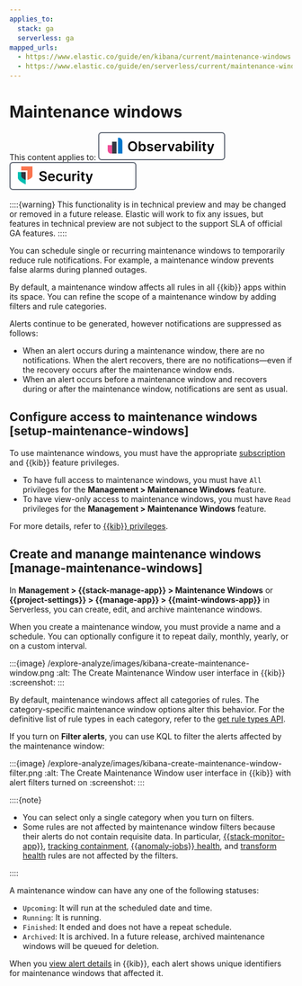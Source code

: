 ```yaml
---
applies_to:
  stack: ga
  serverless: ga
mapped_urls:
  - https://www.elastic.co/guide/en/kibana/current/maintenance-windows.html
  - https://www.elastic.co/guide/en/serverless/current/maintenance-windows.html
---
```


# Maintenance windows

This content applies to: [![Observability](/explore-analyze/images/serverless-obs-badge.svg "")](../../../solutions/observability.md) [![Security](/explore-analyze/images/serverless-sec-badge.svg "")](../../../solutions/security/elastic-security-serverless.md)


::::{warning}
This functionality is in technical preview and may be changed or removed in a future release. Elastic will work to fix any issues, but features in technical preview are not subject to the support SLA of official GA features.
::::

You can schedule single or recurring maintenance windows to temporarily reduce rule notifications. For example, a maintenance window prevents false alarms during planned outages.

By default, a maintenance window affects all rules in all {{kib}} apps within its space. You can refine the scope of a maintenance window by adding filters and rule categories.

Alerts continue to be generated, however notifications are suppressed as follows:

* When an alert occurs during a maintenance window, there are no notifications. When the alert recovers, there are no notifications—​even if the recovery occurs after the maintenance window ends.
* When an alert occurs before a maintenance window and recovers during or after the maintenance window, notifications are sent as usual.

## Configure access to maintenance windows [setup-maintenance-windows]

To use maintenance windows, you must have the appropriate [subscription](https://www.elastic.co/subscriptions) and {{kib}} feature privileges.

* To have full access to maintenance windows, you must have `All` privileges for the **Management > Maintenance Windows** feature.
* To have view-only access to maintenance windows, you must have `Read` privileges for the **Management > Maintenance Windows** feature.

For more details, refer to [{{kib}} privileges](../../../deploy-manage/users-roles/cluster-or-deployment-auth/kibana-privileges.md).

## Create and manange maintenance windows [manage-maintenance-windows]

In **Management > {{stack-manage-app}} > Maintenance Windows** or **{{project-settings}} > {{manage-app}} > {{maint-windows-app}}** in Serverless, you can create, edit, and archive maintenance windows.

When you create a maintenance window, you must provide a name and a schedule. You can optionally configure it to repeat daily, monthly, yearly, or on a custom interval.

:::{image} /explore-analyze/images/kibana-create-maintenance-window.png
:alt: The Create Maintenance Window user interface in {{kib}}
:screenshot:
:::

By default, maintenance windows affect all categories of rules. The category-specific maintenance window options alter this behavior. For the definitive list of rule types in each category, refer to the [get rule types API](https://www.elastic.co/docs/api/doc/kibana/group/endpoint-alerting).

If you turn on **Filter alerts**, you can use KQL to filter the alerts affected by the maintenance window:

:::{image} /explore-analyze/images/kibana-create-maintenance-window-filter.png
:alt: The Create Maintenance Window user interface in {{kib}} with alert filters turned on
:screenshot:
:::

::::{note}

* You can select only a single category when you turn on filters.
* Some rules are not affected by maintenance window filters because their alerts do not contain requisite data. In particular, [{{stack-monitor-app}}](../../../deploy-manage/monitor/monitoring-data/configure-stack-monitoring-alerts.md), [tracking containment](../../../explore-analyze/alerts-cases/alerts/geo-alerting.md), [{{anomaly-jobs}} health](../../../explore-analyze/machine-learning/anomaly-detection/ml-configuring-alerts.md), and [transform health](../../../explore-analyze/transforms/transform-alerts.md) rules are not affected by the filters.

::::

A maintenance window can have any one of the following statuses:

* `Upcoming`: It will run at the scheduled date and time.
* `Running`: It is running.
* `Finished`: It ended and does not have a repeat schedule.
* `Archived`: It is archived. In a future release, archived maintenance windows will be queued for deletion.

When you [view alert details](../../../explore-analyze/alerts-cases/alerts/create-manage-rules.md#rule-details) in {{kib}}, each alert shows unique identifiers for maintenance windows that affected it.
